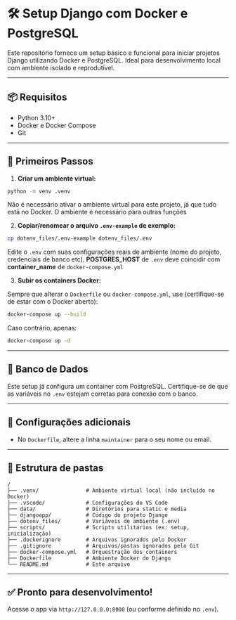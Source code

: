 # 🛠️ Setup Django com Docker e PostgreSQL

Este repositório fornece um setup básico e funcional para iniciar projetos Django utilizando Docker e PostgreSQL. Ideal para desenvolvimento local com ambiente isolado e reprodutível.

---

## 📦 Requisitos

- Python 3.10+
- Docker e Docker Compose
- Git

---

## 🚀 Primeiros Passos

1. **Criar um ambiente virtual:**

```bash
python -m venv .venv
```

Não é necessário ativar o ambiente virtual para este projeto, já que tudo está no Docker. O ambiente é necessário para outras funções

2. **Copiar/renomear o arquivo `.env-example` de exemplo:**

```bash
cp dotenv_files/.env-example dotenv_files/.env
```

Edite o `.env` com suas configurações reais de ambiente (nome do projeto, credenciais de banco etc).
**POSTGRES_HOST** de `.env` deve coincidir com **container_name** de `docker-compose.yml`

3. **Subir os containers Docker:**

Sempre que alterar o `Dockerfile` ou `docker-compose.yml`, use (certifique-se de estar com o Docker aberto):

```bash
docker-compose up --build
```

Caso contrário, apenas:

```bash
docker-compose up -d
```

---

## 🐘 Banco de Dados

Este setup já configura um container com PostgreSQL. Certifique-se de que as variáveis no `.env` estejam corretas para conexão com o banco.

---

## 📝 Configurações adicionais

- No `Dockerfile`, altere a linha `maintainer` para o seu nome ou email.

---

## 📂 Estrutura de pastas

```
/
├── .venv/               # Ambiente virtual local (não incluído no Docker)
├── .vscode/             # Configurações do VS Code
├── data/                # Diretórios para static e media
├── djangoapp/           # Código do projeto Django
├── dotenv_files/        # Variáveis de ambiente (.env)
├── scripts/             # Scripts utilitários (ex: setup, inicialização)
├── .dockerignore        # Arquivos ignorados pelo Docker
├── .gitignore           # Arquivos/pastas ignorados pelo Git
├── docker-compose.yml   # Orquestração dos containers
├── Dockerfile           # Ambiente Docker do Django
└── README.md            # Este arquivo
```

---

## ✅ Pronto para desenvolvimento!

Acesse o app via `http://127.0.0.0:8000` (ou conforme definido no `.env`).
